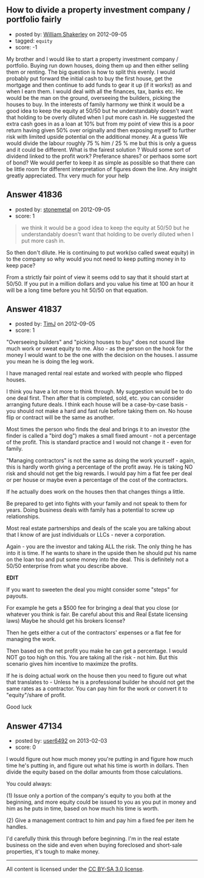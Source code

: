 ## How to divide a property investment company / portfolio fairly

- posted by: [William Shakerley](https://stackexchange.com/users/-1/19559-william-shakerley) on 2012-09-05
- tagged: `equity`
- score: -1

My brother and I would like to start a property investment company / portfolio. Buying run down houses, doing them up and then either selling them or renting. The big question is how to split this evenly. I would probably put forward the initial cash to buy the first house, get the mortgage and then continue to add funds to gear it up (if it works!) as and when I earn them. I would deal with all the finances, tax, banks etc. He would be the man on the ground, overseeing the builders, picking the houses to buy. In the interests of family harmony we think it would be a good idea to keep the equity at 50/50 but he understandably doesn't want that holding to be overly diluted when I put more cash in. He suggested the extra cash goes in as a loan at 10% but from my point of view this is a poor return having given 50% over originally and then exposing myself to further risk with limited upside potential on the additional money. At a guess We would divide the labour roughly 75 % him / 25 % me but this is only a guess and it could be different. What is the fairest solution ? Would some sort of dividend linked to the profit work? Preferance shares? or perhaos some sort of bond? We would perfer to keep it as simple as possible so that there can be little room for different interpretation of figures down the line. Any insight greatly appreciated. Thx very much for your help


## Answer 41836

- posted by: [stonemetal](https://stackexchange.com/users/-1/19560-stonemetal) on 2012-09-05
- score: 1

> we think it would be a good idea to keep the equity at 50/50 but he understandably doesn't want that holding to be overly diluted when I put more cash in.

So then don't dilute.  He is continuing to put work(so called sweat equity) in to the company so why would you not need to keep putting money in to keep pace?

From a strictly fair point of view it seems odd to say that it should start at 50/50.  If you put in a million dollars and you value his time at 100 an hour it will be a long time before you hit 50/50 on that equation.


## Answer 41837

- posted by: [TimJ](https://stackexchange.com/users/-1/1172-timj) on 2012-09-05
- score: 1

"Overseeing builders" and "picking houses to buy" does not sound like much work or sweat equity to me.  Also - as the person on the hook for the money I would want to be the one with the decision on the houses.  I assume you mean he is doing the leg work.  

I have managed rental real estate and worked with people who flipped houses.  

I think you have a lot more to think through.  My suggestion would be to do one deal first.  Then after that is completed, sold, etc. you can consider arranging future deals.  I think each house will be a case-by-case basis - you should not make a hard and fast rule before taking them on.  No house flip or contract will be the same as another.

Most times the person who finds the deal and brings it to an investor (the finder is called a "bird dog") makes a small fixed amount - not a percentage of the profit.  This is standard practice and I would not change it - even for family.

"Managing contractors" is not the same as doing the work yourself - again, this is hardly worth giving a percentage of the profit away.  He is taking NO risk and should not get the big rewards.  I would pay him a flat fee per deal or per house or maybe even a percentage of the cost of the contractors.

If he actually does work on the houses then that changes things a little.

Be prepared to get into fights with your family and not speak to them for years.  Doing business deals with family has a potential to screw up relationships.

Most real estate partnerships and deals of the scale you are talking about that I know of are just individuals or LLCs - never a corporation.  

Again - you are the investor and taking ALL the risk.  The only thing he has into it is time.  If he wants to share in the upside then he should put his name on the loan too and put some money into the deal.  This is definitely not a 50/50 enterprise from what you describe above.


**EDIT**

If you want to sweeten the deal you might consider some "steps" for payouts.

For example he gets a $500 fee for bringing a deal that you close (or whatever you think is fair.  Be careful about this and Real Estate licensing laws)  Maybe he should get his brokers license?

Then he gets either a cut of the contractors' expenses or a flat fee for managing the work.  

Then based on the net profit you make he can get a percentage.  I would NOT go too high on this.  You are taking all the risk - not him.  But this scenario gives him incentive to maximize the profits.  

If he is doing actual work on the house then you need to figure out what that translates to - Unless he is a professional builder he should not get the same rates as a contractor.  You can pay him for the work or convert it to "equity"/share of profit.  

Good luck


## Answer 47134

- posted by: [user6492](https://stackexchange.com/users/-1/6492-user6492) on 2013-02-03
- score: 0

I would figure out how much money you're putting in and figure how much time he's putting in, and figure out what his time is worth in dollars.  Then divide the equity based on the dollar amounts from those calculations.

You could always:

(1) Issue only a portion of the company's equity to you both at the beginning, and more equity could be issued to you as you put in money and him as he puts in time, based on how much his time is worth.

(2) Give a management contract to him and pay him a fixed fee per item he handles.

I'd carefully think this through before beginning. I'm in the real estate business on the side and even when buying foreclosed and short-sale properties, it's tough to make money.



---

All content is licensed under the [CC BY-SA 3.0 license](https://creativecommons.org/licenses/by-sa/3.0/).
